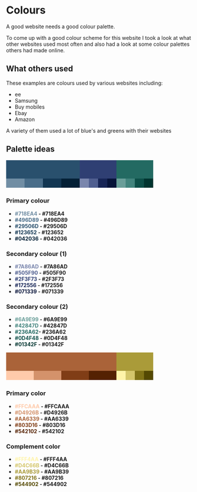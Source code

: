 # Colours

A good website needs a good colour palette.

To come up with a good colour scheme for this website I took a look at what other websites used most often and also had a look at some colour palettes others had made online.

## What others used

These examples are colours used by various websites including:

+ ee
+ Samsung
+ Buy mobiles
+ Ebay
+ Amazon

A variety of them used a lot of blue's and greens with their websites

## Palette ideas

<img src="img/palette3.png" alt="drawing"/><b>

### Primary colour
+ <font color="#718EA4">#718EA4</font> - #718EA4
+ <font color="#496D89">#496D89</font> - #496D89
+ <font color="#29506D">#29506D</font> - #29506D
+ <font color="#123652">#123652</font> - #123652
+ <font color="#042036">#042036</font> - #042036
### Secondary colour (1)
+ <font color="#7A86AD">#7A86AD</font> - #7A86AD
+ <font color="#505F90">#505F90</font> - #505F90
+ <font color="#2F3F73">#2F3F73</font> - #2F3F73
+ <font color="#172556">#172556</font> - #172556
+ <font color="#071339">#071339</font> - #071339<br>
### Secondary colour (2)
+ <font color="#6A9E99">#6A9E99</font> - #6A9E99
+ <font color="#42847D">#42847D</font> - #42847D
+ <font color="#236A62">#236A62</font>- #236A62
+ <font color="#0D4F48">#0D4F48</font> - #0D4F48
+ <font color="#01342F">#01342F</font> - #01342F<br>

<img src="img/palette2.png" alt="drawing"/>

### Primary color
+ <font color="#FFCAAA">#FFCAAA</font> - #FFCAAA
+ <font color="#D4926B">#D4926B</font> - #D4926B
+ <font color="#AA6339">#AA6339</font> - #AA6339
+ <font color="#803D16">#803D16</font> - #803D16
+ <font color="#542102">#542102</font> - #542102<br>
### Complement color
+ <font color="#FFF4AA">#FFF4AA</font> - #FFF4AA
+ <font color="#D4C66B">#D4C66B</font> - #D4C66B
+ <font color="#AA9B39">#AA9B39</font> - #AA9B39
+ <font color="#807216">#807216</font> - #807216
+ <font color="#544902">#544902</font> - #544902
</b></br>